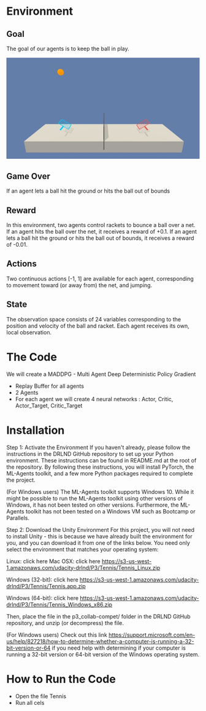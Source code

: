 # Environment

## Goal
The goal of our agents is to keep the ball in play.

![tennis](tennis.JPG)

## Game Over
If an agent lets a ball hit the ground or hits the ball out of bounds

## Reward
In this environment, two agents control rackets to bounce a ball over a net. If an agent hits the ball over the net, it receives a reward of +0.1. If an agent lets a ball hit the ground or hits the ball out of bounds, it receives a reward of -0.01.

## Actions
Two continuous actions [-1, 1] are available for each agent, corresponding to movement toward (or away from) the net, and jumping.

## State
The observation space consists of 24 variables corresponding to the position and velocity of the ball and racket. Each agent receives its own, local observation.

# The Code
We will create a MADDPG -  Multi Agent Deep Deterministic Policy Gradient 
- Replay Buffer for all agents
- 2 Agents
- For each agent we will create 4 neural networks : Actor, Critic, Actor_Target, Critic_Target

# Installation
Step 1: Activate the Environment
If you haven't already, please follow the instructions in the DRLND GitHub repository to set up your Python environment. These instructions can be found in README.md at the root of the repository. By following these instructions, you will install PyTorch, the ML-Agents toolkit, and a few more Python packages required to complete the project.

(For Windows users) The ML-Agents toolkit supports Windows 10. While it might be possible to run the ML-Agents toolkit using other versions of Windows, it has not been tested on other versions. Furthermore, the ML-Agents toolkit has not been tested on a Windows VM such as Bootcamp or Parallels.


Step 2: Download the Unity Environment
For this project, you will not need to install Unity - this is because we have already built the environment for you, and you can download it from one of the links below. You need only select the environment that matches your operating system:

Linux: click here
Mac OSX: click here https://s3-us-west-1.amazonaws.com/udacity-drlnd/P3/Tennis/Tennis_Linux.zip

Windows (32-bit): click here https://s3-us-west-1.amazonaws.com/udacity-drlnd/P3/Tennis/Tennis.app.zip

Windows (64-bit): click here https://s3-us-west-1.amazonaws.com/udacity-drlnd/P3/Tennis/Tennis_Windows_x86.zip

Then, place the file in the p3_collab-compet/ folder in the DRLND GitHub repository, and unzip (or decompress) the file.

(For Windows users) Check out this link https://support.microsoft.com/en-us/help/827218/how-to-determine-whether-a-computer-is-running-a-32-bit-version-or-64 if you need help with determining if your computer is running a 32-bit version or 64-bit version of the Windows operating system.

# How to Run the Code
- Open the file Tennis
- Run all cels
